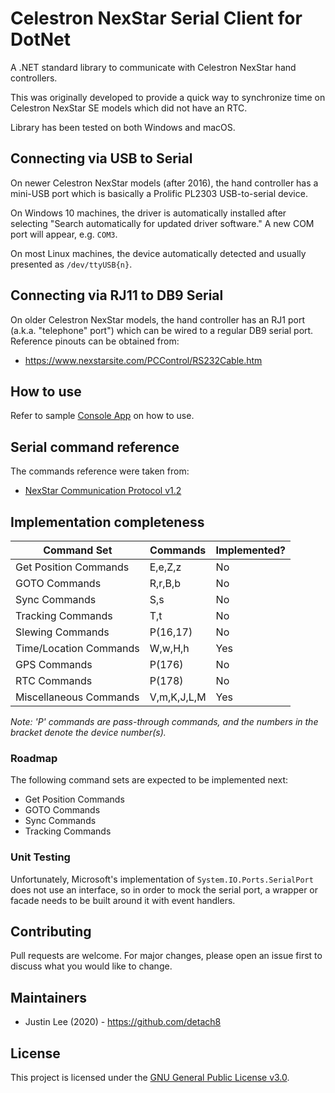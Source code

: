 # Celestron NexStar Serial Client for DotNet

A .NET standard library to communicate with Celestron NexStar hand controllers.

This was originally developed to provide a quick way to synchronize time on Celestron NexStar SE models which did not have an RTC.

Library has been tested on both Windows and macOS.

## Connecting via USB to Serial

On newer Celestron NexStar models (after 2016), the hand controller has a
mini-USB port which is basically a Prolific PL2303 USB-to-serial device.

On Windows 10 machines, the driver is automatically installed after selecting
"Search automatically for updated driver software." A new COM port will
appear, e.g. `COM3`.

On most Linux machines, the device automatically detected and usually
presented as `/dev/ttyUSB{n}`.

## Connecting via RJ11 to DB9 Serial

On older Celestron NexStar models, the hand controller has an RJ1 port (a.k.a.
"telephone" port") which can be wired to a regular DB9 serial port. Reference
pinouts can be obtained from:
- https://www.nexstarsite.com/PCControl/RS232Cable.htm

## How to use

Refer to sample [Console App](Celestron.NexStar.ConsoleApp) on how to use.

## Serial command reference

The commands reference were taken from:
- [NexStar Communication Protocol v1.2](NexStar_Communication_Protocol_v1.2.pdf)

## Implementation completeness

| Command Set             | Commands    | Implemented? |
| ----------------------- | ----------- | ------------ |
| Get Position Commands   | E,e,Z,z     | No           |
| GOTO Commands           | R,r,B,b     | No           |
| Sync Commands           | S,s         | No           |
| Tracking Commands       | T,t         | No           |
| Slewing Commands        | P(16,17)    | No           |
| Time/Location Commands  | W,w,H,h     | Yes          |
| GPS Commands            | P(176)      | No           |
| RTC Commands            | P(178)      | No           |
| Miscellaneous Commands  | V,m,K,J,L,M | Yes          |

_Note: 'P' commands are pass-through commands, and the numbers in the bracket denote the device number(s)._

### Roadmap

The following command sets are expected to be implemented next:
- Get Position Commands
- GOTO Commands
- Sync Commands
- Tracking Commands

### Unit Testing

Unfortunately, Microsoft's implementation of `System.IO.Ports.SerialPort` does
not use an interface, so in order to mock the serial port, a wrapper or facade
needs to be built around it with event handlers.

## Contributing

Pull requests are welcome. For major changes, please open an issue first to discuss what you would like to change.

## Maintainers

- Justin Lee (2020) - https://github.com/detach8
 
## License

This project is licensed under the [GNU General Public License v3.0](LICENSE).
